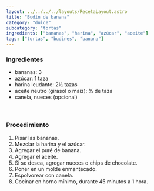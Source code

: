 ```yaml
---
layout: ../../../../layouts/RecetaLayout.astro
title: "Budín de banana"
category: "dulce"
subcategory: "tortas"
ingredients: ["bananas", "harina", "azúcar", "aceite"]
tags: ["tortas", "budines", "banana"]
---
```


<!-- ## Budín de banana -->

### Ingredientes

- bananas: 3
- azúcar: 1 taza
- harina leudante: 2½ tazas
- aceite neutro (girasol o maíz): 3⁄4 de taza
- canela, nueces (opcional)
  <br><br><br>

### Procedimiento

1. Pisar las bananas.
2. Mezclar la harina y el azúcar.
3. Agregar el puré de banana.
4. Agregar el aceite.
5. Si se desea, agregar nueces o chips de chocolate.
6. Poner en un molde enmantecado.
7. Espolvorear con canela.
8. Cocinar en horno mínimo, durante 45 minutos a 1 hora.
